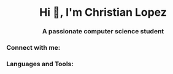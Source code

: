 <h1 align="center">Hi 👋, I'm Christian Lopez</h1>
<h3 align="center">A passionate computer science student</h3>

<h3 align="left">Connect with me:</h3>
<p align="left">
</p>

<h3 align="left">Languages and Tools:</h3>
<p align="left"> </p>
